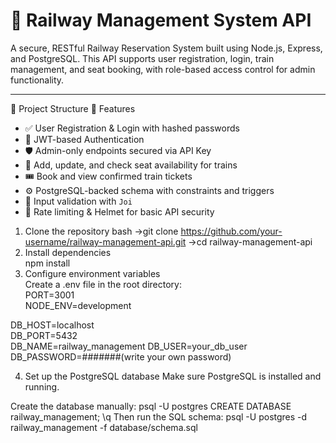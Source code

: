 # 🚂 Railway Management System API

A secure, RESTful Railway Reservation System built using Node.js, Express, and PostgreSQL. This API supports user registration, login, train management, and seat booking, with role-based access control for admin functionality.

---

 📁 Project Structure
🧪 Features

- ✅ User Registration & Login with hashed passwords
- 🔐 JWT-based Authentication
- 🛡️ Admin-only endpoints secured via API Key
- 🚆 Add, update, and check seat availability for trains
- 🎟 Book and view confirmed train tickets
- ⚙️ PostgreSQL-backed schema with constraints and triggers
- 🧾 Input validation with `Joi`
- 🧱 Rate limiting & Helmet for basic API security
  
1. Clone the repository
bash
->git clone https://github.com/your-username/railway-management-api.git
->cd railway-management-api
2. Install dependencies    
   npm install
3. Configure environment variables  
   Create a .env file in the root directory:  
   PORT=3001  
   NODE_ENV=development

DB_HOST=localhost  
DB_PORT=5432  
DB_NAME=railway_management
DB_USER=your_db_user
DB_PASSWORD=#######(write your own password)

4. Set up the PostgreSQL database
Make sure PostgreSQL is installed and running.

Create the database manually:
psql -U postgres
CREATE DATABASE railway_management;
\q
Then run the SQL schema:
psql -U postgres -d railway_management -f database/schema.sql

